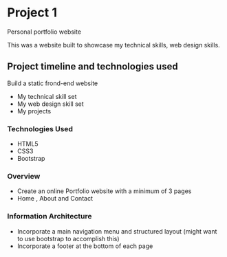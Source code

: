 # Project 1

Personal portfolio website

This was a website built to showcase my technical skills, web design skills.

## Project timeline and technologies used

Build a static frond-end website

- My technical skill set
- My web design skill set
- My projects

### Technologies Used

- HTML5
- CSS3
- Bootstrap

### Overview

- Create an online Portfolio website with a minimum of 3 pages
- Home , About and Contact

### Information Architecture

- Incorporate a main navigation menu and structured layout (might want to use bootstrap to accomplish this)
- Incorporate a footer at the bottom of each page
